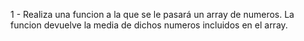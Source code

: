 1 - Realiza una funcion a la que se le pasará un array de numeros. La funcion devuelve la media de dichos numeros incluidos en el array.